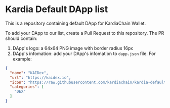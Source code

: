 # Kardia Default DApp list

This is a repository containing default DApp for KardiaChain Wallet.

To add your DApp to our list, create a Pull Request to this repository. The PR should contain:
1. DApp's logo: a 64x64 PNG image with border radius 16px
2. DApp's infomation: add your DApp's infomation to `dapp.json` file. For example:
```json
{
  "name": "KAIDex",
  "url": "https://kaidex.io",
  "icon": "https://raw.githubusercontent.com/kardiachain/kardia-default-dapp/master/logo/kaidex.png",
  "categories": [
    "DEX"
  ]
}
```